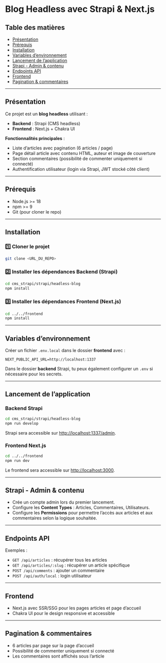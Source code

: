 # Blog Headless avec Strapi & Next.js

## Table des matières

- [Présentation](#présentation)  
- [Prérequis](#prérequis)  
- [Installation](#installation)  
- [Variables d’environnement](#variables-denvironnement)  
- [Lancement de l’application](#lancement-de-lapplication)  
- [Strapi - Admin & contenu](#strapi---admin--contenu)  
- [Endpoints API](#endpoints-api)  
- [Frontend](#frontend)  
- [Pagination & commentaires](#pagination--commentaires)  

---

## Présentation

Ce projet est un **blog headless** utilisant :

- **Backend** : Strapi (CMS headless)  
- **Frontend** : Next.js + Chakra UI  

**Fonctionnalités principales** :  
- Liste d’articles avec pagination (6 articles / page)  
- Page détail article avec contenu HTML, auteur et image de couverture  
- Section commentaires (possibilité de commenter uniquement si connecté)  
- Authentification utilisateur (login via Strapi, JWT stocké côté client)  

---

## Prérequis

- Node.js >= 18  
- npm >= 9  
- Git (pour cloner le repo)  

---

## Installation

### 1️⃣ Cloner le projet

```bash
git clone <URL_DU_REPO>
```

### 2️⃣ Installer les dépendances Backend (Strapi)

```bash
cd cms_strapi/strapi/headless-blog
npm install
```

### 3️⃣ Installer les dépendances Frontend (Next.js)

```bash
cd ../../frontend
npm install
```

---

## Variables d’environnement

Créer un fichier `.env.local` dans le dossier **frontend** avec :  

```env
NEXT_PUBLIC_API_URL=http://localhost:1337
```

Dans le dossier **backend** Strapi, tu peux également configurer un `.env` si nécessaire pour les secrets.

---

## Lancement de l’application

### Backend Strapi

```bash
cd cms_strapi/strapi/headless-blog
npm run develop
```

Strapi sera accessible sur [http://localhost:1337/admin](http://localhost:1337/admin).

### Frontend Next.js

```bash
cd ../../frontend
npm run dev
```

Le frontend sera accessible sur [http://localhost:3000](http://localhost:3000).

---

## Strapi - Admin & contenu

- Crée un compte admin lors du premier lancement.  
- Configure les **Content Types** : Articles, Commentaires, Utilisateurs.  
- Configure les **Permissions** pour permettre l’accès aux articles et aux commentaires selon la logique souhaitée.  

---

## Endpoints API

Exemples :

- `GET /api/articles` : récupérer tous les articles  
- `GET /api/articles/:slug` : récupérer un article spécifique  
- `POST /api/comments` : ajouter un commentaire  
- `POST /api/auth/local` : login utilisateur  

---

## Frontend

- Next.js avec SSR/SSG pour les pages articles et page d’accueil  
- Chakra UI pour le design responsive et accessible  

---

## Pagination & commentaires

- 6 articles par page sur la page d’accueil  
- Possibilité de commenter uniquement si connecté  
- Les commentaires sont affichés sous l’article
